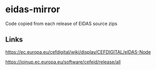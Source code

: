 # eidas-mirror
Code copied from each release of EIDAS source zips

## Links
https://ec.europa.eu/cefdigital/wiki/display/CEFDIGITAL/eIDAS-Node

https://joinup.ec.europa.eu/software/cefeid/release/all

